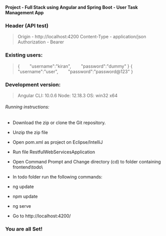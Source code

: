
**Project - Full Stack using Angular and Spring Boot - User Task Management App**


### Header (API test)
> Origin - http://localhost:4200
> Content-Type - application/json
> Authorization - Bearer



### Existing users:
> {
> &nbsp;&nbsp;&nbsp;&nbsp;&nbsp;&nbsp;       "username":"kiran",
> &nbsp;&nbsp;&nbsp;&nbsp;&nbsp;&nbsp;      "password":"dummy"
> }
> {
> &nbsp;&nbsp;&nbsp;&nbsp;&nbsp;&nbsp;      "username":"user",
>  &nbsp;&nbsp;&nbsp;&nbsp;&nbsp;&nbsp;     "password":"password@123"
> }

### Development version:
> Angular CLI: 10.0.6
> Node: 12.18.3
> OS: win32 x64

###### Running instructions:
* Download the zip or clone the Git repository.
* Unzip the zip file
* Open pom.xml as project on Eclipse/IntelliJ
* Run file RestfulWebServicesApplication
* Open Command Prompt and Change directory (cd) to folder containing frontend\todo\
* In todo folder run the following commands:
* ng update
* npm update
* ng serve

* Go to http://localhost:4200/
### You are all Set!



